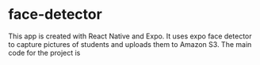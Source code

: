 # face-detector
This app is created with React Native and Expo. It uses expo face detector to capture pictures of students and uploads them to Amazon S3. The main code for the project is 

